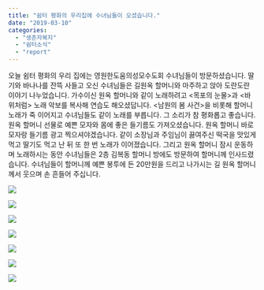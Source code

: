 ```yaml
---
title: "쉼터 평화의 우리집에 수녀님들이 오셨습니다."
date: "2019-03-10"
categories: 
  - "생존자복지"
  - "쉼터소식"
  - "report"
---
```


오늘 쉼터 평화의 우리 집에는 영원한도움의성모수도회 수녀님들이 방문하셨습니다. 딸기와 바나나를 잔뜩 사들고 오신 수녀님들은 길원옥 할머니와 마주하고 앉아 도란도란 이야기 나누었습니다. 가수이신 원옥 할머니와 같이 노래하려고 <목포의 눈물>과 <바위처럼> 노래 악보를 복사해 연습도 해오셨답니다. <남원의 봄 사건>을 비롯해 할머니 노래가 죽 이어지고 수녀님들도 같이 노래를 부릅니다. 그 소리가 참 평화롭고 좋습니다. 원옥 할머니 선물로 예쁜 모자와 몸에 좋은 들기름도 가져오셨습니다. 원옥 할머니 바로 모자랑 들기름 광고 찍으셔야겠습니다. 같이 소장님과 주임님이 끓여주신 떡국을 맛있게 먹고 딸기도 먹고 난 뒤 또 한 번 노래가 이어졌습니다. 그리고 원옥 할머니 잠시 운동하며 노래하시는 동안 수녀님들은 2층 김복동 할머니 방에도 방문하여 할머니께 인사드렸습니다. 수녀님들이 할머니께 예쁜 봉투에 든 20만원을 드리고 나가시는 길 원옥 할머니께서 웃으며 손 흔들어 주십니다.

![](https://womenandwar.net/kr/wp-content/uploads/2019/03/53563789_2512704098771002_2285408302143635456_n-2-300x225.jpg)

![](https://womenandwar.net/kr/wp-content/uploads/2019/03/53417915_2512704145437664_4910928458797809664_n-1-300x225.jpg)

![](https://womenandwar.net/kr/wp-content/uploads/2019/03/53781141_2512704208770991_6824672096694566912_n-2-300x225.jpg)

![](https://womenandwar.net/kr/wp-content/uploads/2019/03/53752222_2512704318770980_2942776733541072896_n-4-225x300.jpg)

![](https://womenandwar.net/kr/wp-content/uploads/2019/03/53752224_2512704402104305_122025754660700160_n-3-225x300.jpg)

![](https://womenandwar.net/kr/wp-content/uploads/2019/03/54218304_2512704488770963_1334027923153223680_n-3-300x225.jpg)

![](https://womenandwar.net/kr/wp-content/uploads/2019/03/53599120_2512704618770950_7020432608647446528_n-3-300x225.jpg)
